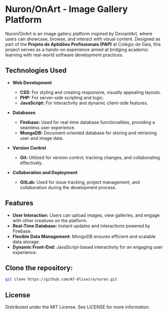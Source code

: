 # Nuron/OnArt - Image Gallery Platform

Nuron/OnArt  is an image gallery platform inspired by DeviantArt, where users can showcase, browse, and interact with visual content. Designed as part of the **Projeto de Aptidões Profissionais (PAP)** at Colégio de Gaia, this project serves as a hands-on experience aimed at bridging academic learning with real-world software development practices.

## Technologies Used

- **Web Development**  
  - **CSS:** For styling and creating responsive, visually appealing layouts.  
  - **PHP:** For server-side scripting and logic.  
  - **JavaScript:** For interactivity and dynamic client-side features.  

- **Databases**  
  - **Firebase:** Used for real-time database functionalities, providing a seamless user experience.  
  - **MongoDB:** Document-oriented database for storing and retrieving user and image data.

- **Version Control**  
  - **Git:** Utilized for version control, tracking changes, and collaborating effectively.  

- **Collaboration and Deployment**  
  - **GitLab:** Used for issue tracking, project management, and collaboration during the development process.

## Features

- **User Interaction:** Users can upload images, view galleries, and engage with other creatives on the platform.  
- **Real-Time Database:** Instant updates and interactions powered by Firebase.  
- **Flexible Data Management:** MongoDB ensures efficient and scalable data storage.  
- **Dynamic Front-End:** JavaScript-based interactivity for an engaging user experience.

## Clone the repository:  
   ```bash
   git clone https://github.com/Af-Oliveira/nuron.git
  ```
## License

Distributed under the MIT License. See LICENSE for more information.
